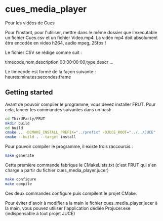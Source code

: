 # cues_media_player
Pour les vidéos de Cues

Pour l'instant, pour l'utiliser, mettre dans le même dossier que l'executable un fichier Cues.csv et un fichier Video.mp4.
La vidéo mp4 doit absolument être encodée en video h264, audio mpeg, 25fps !

Le fichier CSV se rédige comme suit :

timecode,nom,description
00:00:00:00,type,descr
...

Le timecode est formé de la façon suivante : heures:minutes:secondes:frame

## Getting started

Avant de pouvoir compiler le programme, vous devez installer FRUT. Pour cela, lancer les commandes suivantes dans un bash
```bash
cd ThirdParty/FRUT
mkdir build
cd build
cmake .. -DCMAKE_INSTALL_PREFIX="../prefix" -DJUCE_ROOT="../../JUCE"
cmake --build . --target install
```

Pour pouvoir compiler le programme, il existe trois raccourcis :
```bash
make generate
```
Cette première commande fabrique le CMakeLists.txt (c'est FRUT qui s'en charge a partir du fichier cues_media_player.jucer)
```bash
make configure
make compile
```
Ces deux commandes configure puis compilent le projet CMake.

Pour éviter d'avoir à modifier a la main le fichier cues_media_player.jucer à la main, vous pouvez utiliser l'application dédiée Projucer.exe (indispensable à tout projet JUCE)
